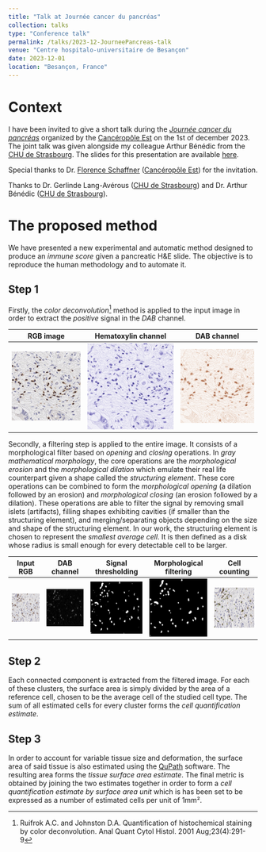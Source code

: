 ```yaml
---
title: "Talk at Journée cancer du pancréas"
collection: talks
type: "Conference talk"
permalink: /talks/2023-12-JourneePancreas-talk
venue: "Centre hospitalo-universitaire de Besançon"
date: 2023-12-01
location: "Besançon, France"
---
```


Context
======

I have been invited to give a short talk during the [*Journée cancer du pancréas*](https://www.canceropole-est.org/journee-cancer-du-pancreas) organized by the [Cancéropôle Est](https://www.canceropole-est.org/) on the 1st of december 2023.
The joint talk was given alongside my colleague Arthur Bénédic from the [CHU de Strasbourg](https://www.chru-strasbourg.fr/).
The slides for this presentation are available [here](/files/2023-JourneePancreas-slides.pdf).

Special thanks to Dr. [Florence Schaffner](https://www.canceropole-est.org/la-recherche/annuaire-du-canceropole-est/personnes/detail?id=2593) ([Cancéropôle Est](https://www.canceropole-est.org/)) for the invitation.

Thanks to Dr. Gerlinde Lang-Avérous ([CHU de Strasbourg](https://www.chru-strasbourg.fr/)) and Dr. Arthur Bénédic ([CHU de Strasbourg](https://www.chru-strasbourg.fr/)).


The proposed method
======

We have presented a new experimental and automatic method designed to produce an *immune score* given a pancreatic H&E slide.
The objective is to reproduce the human methodology and to automate it.

Step 1
-----

Firstly, the *color deconvolution*[^1] method is applied to the input image in order to extract the *positive* signal in the *DAB* channel.

| RGB image | Hematoxylin channel | DAB channel |
|:---:|:---:|:---:|
| ![RGB](/files/2023-JourneePancreas/deconvolution_rgb.png "RGB image") | ![Hematoxylin](/files/2023-JourneePancreas/deconvolution_hematoxylin.png "Hematoxylin channel") | ![DAB](/files/2023-JourneePancreas/deconvolution_dab.png "DAB channel") |

Secondly, a filtering step is applied to the entire image.
It consists of a morphological filter based on *opening* and *closing* operations.
In *gray mathematical morphology*, the core operations are the *morphological erosion* and the *morphological dilation* which emulate their real life counterpart given a shape called the *structuring element*.
These core operations can be combined to form the *morphological opening* (a dilation followed by an erosion) and *morphological closing* (an erosion followed by a dilation).
These operations are able to filter the signal by removing small islets (artifacts), filling shapes exhibiting cavities (if smaller than the structuring element), and merging/separating objects depending on the size and shape of the structuring element.
In our work, the structuring element is chosen to represent the *smallest average cell*.
It is then defined as a disk whose radius is small enough for every detectable cell to be larger.

| Input RGB | DAB channel | Signal thresholding | Morphological filtering | Cell counting |
|:---:|:---:|:---:|:---:|:---:|
| ![RGB](/files/2023-JourneePancreas/input.png "RGB image") | ![DAB](/files/2023-JourneePancreas/dab.png "DAB channel") | ![Thresholding](/files/2023-JourneePancreas/dab_thresholding.png "DAB thresholding") | ![Filtering](/files/2023-JourneePancreas/dab_filtering.png "Morphological filtering") | ![Filtering](/files/2023-JourneePancreas/output.png "Morphological filtering") |

Step 2
-----

Each connected component is extracted from the filtered image.
For each of these clusters, the surface area is simply divided by the area of a reference cell, chosen to be the average cell of the studied cell type.
The sum of all estimated cells for every cluster forms the *cell quantification estimate*.

Step 3
-----

In order to account for variable tissue size and deformation, the surface area of said tissue is also estimated using the [QuPath](https://qupath.github.io/) software.
The resulting area forms the *tissue surface area estimate*.
The final metric is obtained by joining the two estimates together in order to form a *cell quantification estimate by surface area unit* which is has been set to be expressed as a number of estimated cells per unit of 1mm².

[^1]: Ruifrok A.C. and Johnston D.A. Quantification of histochemical staining by color deconvolution. Anal Quant Cytol Histol. 2001 Aug;23(4):291-9